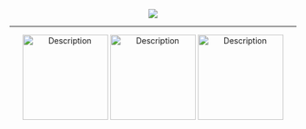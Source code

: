 <div align="center">

![](https://komarev.com/ghpvc/?username=AutisticDetective&color=9a85b8&label=People)

---

 <img src="https://github.com/user-attachments/assets/3fa865c6-b510-46d2-8de6-aa021310b70b" alt="Description" width="150"> <img src="https://github.com/user-attachments/assets/d8298f8a-87fe-482d-a1f6-4ec3d0eaaf9e" alt="Description" width="150"> <img src="https://github.com/user-attachments/assets/c65f3e0d-e1bf-4c1a-b268-2051bafd32f0" alt="Description" width="150">
